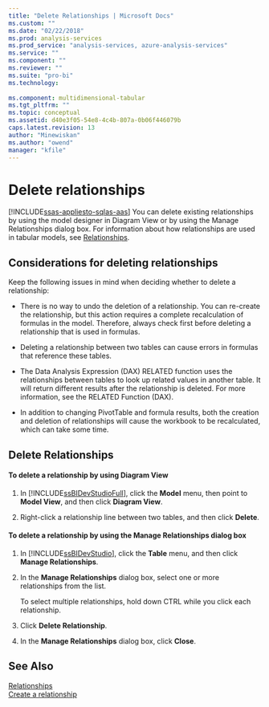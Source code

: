 ```yaml
---
title: "Delete Relationships | Microsoft Docs"
ms.custom: ""
ms.date: "02/22/2018"
ms.prod: analysis-services
ms.prod_service: "analysis-services, azure-analysis-services"
ms.service: ""
ms.component: ""
ms.reviewer: ""
ms.suite: "pro-bi"
ms.technology: 
  
ms.component: multidimensional-tabular
ms.tgt_pltfrm: ""
ms.topic: conceptual
ms.assetid: d40e3f05-54e8-4c4b-807a-0b06f446079b
caps.latest.revision: 13
author: "Minewiskan"
ms.author: "owend"
manager: "kfile"
---
```

# Delete relationships 
[!INCLUDE[ssas-appliesto-sqlas-aas](../../includes/ssas-appliesto-sqlas-aas.md)]
  You can delete existing relationships by using the model designer in Diagram View or by using the Manage Relationships dialog box. For information about how relationships are used in tabular models, see [Relationships](../../analysis-services/tabular-models/relationships-ssas-tabular.md).  
  
## Considerations for deleting relationships  
 Keep the following issues in mind when deciding whether to delete a relationship:  
  
-   There is no way to undo the deletion of a relationship. You can re-create the relationship, but this action requires a complete recalculation of formulas in the model. Therefore, always check first before deleting a relationship that is used in formulas.  
  
-   Deleting a relationship between two tables can cause errors in formulas that reference these tables.  
  
-   The Data Analysis Expression (DAX) RELATED function uses the relationships between tables to look up related values in another table. It will return different results after the relationship is deleted. For more information, see the RELATED Function (DAX).  
  
-   In addition to changing PivotTable and formula results, both the creation and deletion of relationships will cause the workbook to be recalculated, which can take some time.  
  
## Delete Relationships  
  
#### To delete a relationship by using Diagram View  
  
1.  In [!INCLUDE[ssBIDevStudioFull](../../includes/ssbidevstudiofull-md.md)], click the **Model** menu, then point to **Model View**, and then click **Diagram View**.  
  
2.  Right-click a relationship line between two tables, and then click **Delete**.  
  
#### To delete a relationship by using the Manage Relationships dialog box  
  
1.  In [!INCLUDE[ssBIDevStudio](../../includes/ssbidevstudio-md.md)], click the **Table** menu, and then click **Manage Relationships**.  
  
2.  In the **Manage Relationships** dialog box, select one or more relationships from the list.  
  
     To select multiple relationships, hold down CTRL while you click each relationship.  
  
3.  Click **Delete Relationship**.  
  
4.  In the **Manage Relationships** dialog box, click **Close**.  
  
## See Also  
 [Relationships](../../analysis-services/tabular-models/relationships-ssas-tabular.md)   
 [Create a relationship](../../analysis-services/tabular-models/create-a-relationship-between-two-tables-ssas-tabular.md)  
  
  
